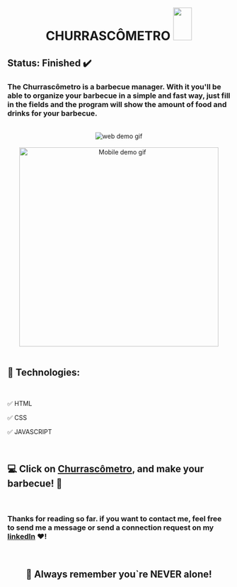 <h1 align="center"><strong>CHURRASCÔMETRO</strong> <img src="../GitHub/barbecue_icon_finished.png" width=42px height=74px> </h1>

<h2><strong>Status:</strong> Finished ✔️</h2>

### The Churrascômetro is a barbecue manager. With it you'll be able to organize your barbecue in a simple and fast way, just fill in the fields and the program will show the amount of food and drinks for your barbecue.

<br>

<div align="center">
    <img src="../GitHub/Demo_Web.gif.gif" alt="web demo gif"> 
        <br><br>
    <img src="../GitHub/Demo_Mob.gif.gif" alt="Mobile demo gif" height=450px>
</div>

<br>

## **🚀 Technologies:**

<br>

 ✅ HTML

 ✅ CSS

 ✅ JAVASCRIPT

<br>

## 💻 Click on [Churrascômetro](https://programa-churrascometro.netlify.app/), and make your barbecue! 🍖

<br>

### Thanks for reading so far. if you want to contact me, feel free to send me a message or send a connection request on my [linkedIn](https://www.linkedin.com/in/mateus-silva-folego260601/) ❤!

<br>

<h2 align="center"> 📖 Always remember you`re <strong>NEVER</strong> alone!
